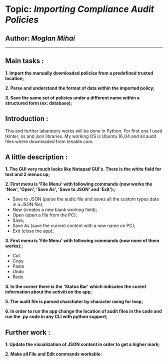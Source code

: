 # Topic: *Importing Compliance Audit Policies*
## Author: *Moglan Mihai*
------
## Main tasks :
__1. Import the manually downloaded policies from a predefined trusted location;__

__2. Parse and understand the format of data within the imported policy;__

__3. Save the same set of policies under a different name within a structured form (ex:
database);__

## Introduction :
This and further labaratory works will be done in Python. For first one I used tkinter, os and json libraries. My working OS is Ubuntu 16_04 and all audit files where downloaded from tenable.com.
   
## A little description :
__1. The GUI very much looks like Notepad GUI's. There is the white field for text and 2 menus up;__

__2. First menu is 'File Menu' with following commands (now works the 'New', 'Open', 'Save As', 'Save to JSON' and 'Exit'):;__

  * Save to JSON (parse the audic file and saves all the custom types data in a JSON file);
  * New (creates a new blank working field);
  * Open (open a file from the PC);
  * Save;
  * Save As (save the current content with a new name on PC);
  * Exit (close the app);

__3. First menu is 'File Menu' with following commands (now none of them works):;__

  * Cut
  * Copy
  * Paste
  * Undo
  * Redo
  
__4. In the corner there is the 'Status Bar' which indicates the curent information about the activiti on the app;__

__5. The audit file is parsed charchater by character using for loop;__

__6. In order to run the app change the location of audit files in the code and run the .py code in any CLI with python support;__

## Further work :
__1. Update the visualization of JSON content in order to get a higher mark;__

__2. Make all File and Edit commands workable:__


